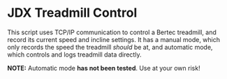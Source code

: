# JDX Treadmill Control

This script uses TCP/IP communication to control a Bertec treadmill, and record its current speed and incline settings. It has a manual mode, which only records the speed the treadmill *should* be at, and automatic mode, which controls and logs treadmill data directly.

**NOTE:** Automatic mode **has not been tested**. Use at your own risk! 
